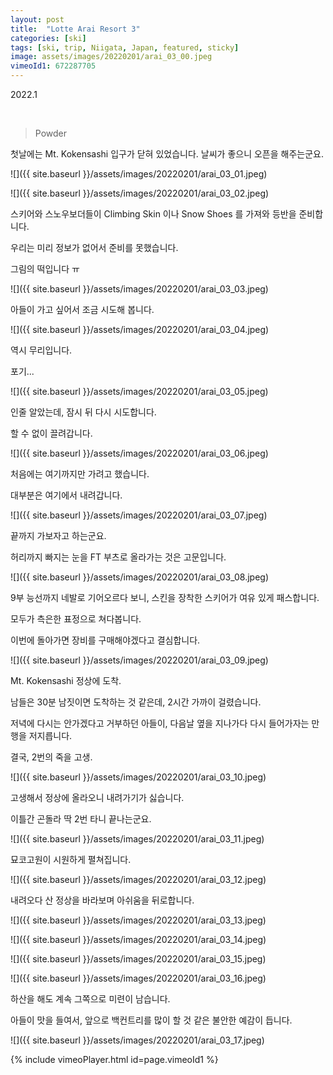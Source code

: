 ```yaml
---
layout: post
title:  "Lotte Arai Resort 3"
categories: [ski]
tags: [ski, trip, Niigata, Japan, featured, sticky]
image: assets/images/20220201/arai_03_00.jpeg
vimeoId1: 672287705
---
```


2022.1

<br>

>Powder

첫날에는 Mt. Kokensashi 입구가 닫혀 있었습니다.
날씨가 좋으니 오픈을 해주는군요.  

![]({{ site.baseurl }}/assets/images/20220201/arai_03_01.jpeg)

![]({{ site.baseurl }}/assets/images/20220201/arai_03_02.jpeg)

스키어와 스노우보더들이 Climbing Skin 이나 Snow Shoes 를 가져와 등반을 준비합니다.

우리는 미리 정보가 없어서 준비를 못했습니다.

그림의 떡입니다 ㅠ

![]({{ site.baseurl }}/assets/images/20220201/arai_03_03.jpeg)

아들이 가고 싶어서 조금 시도해 봅니다. 

![]({{ site.baseurl }}/assets/images/20220201/arai_03_04.jpeg)
 
역시 무리입니다.

포기...

![]({{ site.baseurl }}/assets/images/20220201/arai_03_05.jpeg)

인줄 알았는데, 잠시 뒤 다시 시도합니다.

할 수 없이 끌려갑니다. 

![]({{ site.baseurl }}/assets/images/20220201/arai_03_06.jpeg)

처음에는 여기까지만 가려고 했습니다. 

대부분은 여기에서 내려갑니다.

![]({{ site.baseurl }}/assets/images/20220201/arai_03_07.jpeg)

끝까지 가보자고 하는군요.

허리까지 빠지는 눈을 FT 부츠로 올라가는 것은 고문입니다.

![]({{ site.baseurl }}/assets/images/20220201/arai_03_08.jpeg)

9부 능선까지 네발로 기어오르다 보니, 스킨을 장착한 스키어가 여유 있게 패스합니다.

모두가 측은한 표정으로 쳐다봅니다.

이번에 돌아가면 장비를 구매해야겠다고 결심합니다.

![]({{ site.baseurl }}/assets/images/20220201/arai_03_09.jpeg)

Mt. Kokensashi 정상에 도착.

남들은 30분 남짓이면 도착하는 것 같은데, 2시간 가까이 걸렸습니다.

저녁에 다시는 안가겠다고 거부하던 아들이, 다음날 옆을 지나가다 다시 들어가자는 만행을 저지릅니다.

결국, 2번의 죽을 고생.

![]({{ site.baseurl }}/assets/images/20220201/arai_03_10.jpeg)

고생해서 정상에 올라오니 내려가기가 싫습니다.

이틀간 곤돌라 딱 2번 타니 끝나는군요.

![]({{ site.baseurl }}/assets/images/20220201/arai_03_11.jpeg)

묘코고원이 시원하게 펼쳐집니다.

![]({{ site.baseurl }}/assets/images/20220201/arai_03_12.jpeg)

내려오다 산 정상을 바라보며 아쉬움을 뒤로합니다. 

![]({{ site.baseurl }}/assets/images/20220201/arai_03_13.jpeg)

![]({{ site.baseurl }}/assets/images/20220201/arai_03_14.jpeg)

![]({{ site.baseurl }}/assets/images/20220201/arai_03_15.jpeg)

![]({{ site.baseurl }}/assets/images/20220201/arai_03_16.jpeg)

하산을 해도 계속 그쪽으로 미련이 남습니다.

아들이 맛을 들여서, 앞으로 백컨트리를 많이 할 것 같은 불안한 예감이 듭니다.

![]({{ site.baseurl }}/assets/images/20220201/arai_03_17.jpeg)

{% include vimeoPlayer.html id=page.vimeoId1 %}

